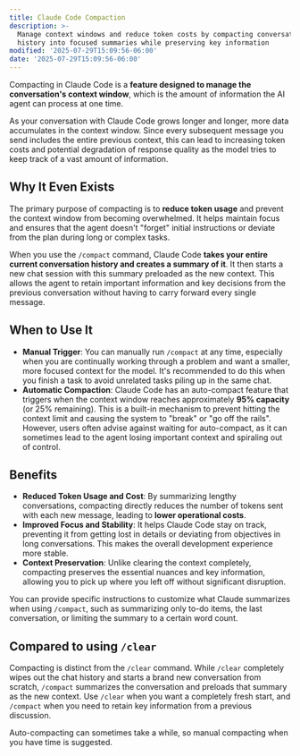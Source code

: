 ```yaml
---
title: Claude Code Compaction
description: >-
  Manage context windows and reduce token costs by compacting conversation
  history into focused summaries while preserving key information
modified: '2025-07-29T15:09:56-06:00'
date: '2025-07-29T15:09:56-06:00'
---
```


Compacting in Claude Code is a **feature designed to manage the conversation's context window**, which is the amount of information the AI agent can process at one time.

As your conversation with Claude Code grows longer and longer, more data accumulates in the context window. Since every subsequent message you send includes the entire previous context, this can lead to increasing token costs and potential degradation of response quality as the model tries to keep track of a vast amount of information.

## Why It Even Exists

The primary purpose of compacting is to **reduce token usage** and prevent the context window from becoming overwhelmed. It helps maintain focus and ensures that the agent doesn't "forget" initial instructions or deviate from the plan during long or complex tasks.

When you use the `/compact` command, Claude Code **takes your entire current conversation history and creates a summary of it**. It then starts a new chat session with this summary preloaded as the new context. This allows the agent to retain important information and key decisions from the previous conversation without having to carry forward every single message.

## When to Use It

- **Manual Trigger**: You can manually run `/compact` at any time, especially when you are continually working through a problem and want a smaller, more focused context for the model. It's recommended to do this when you finish a task to avoid unrelated tasks piling up in the same chat.
- **Automatic Compaction**: Claude Code has an auto-compact feature that triggers when the context window reaches approximately **95% capacity** (or 25% remaining). This is a built-in mechanism to prevent hitting the context limit and causing the system to "break" or "go off the rails". However, users often advise against waiting for auto-compact, as it can sometimes lead to the agent losing important context and spiraling out of control.

## Benefits

- **Reduced Token Usage and Cost**: By summarizing lengthy conversations, compacting directly reduces the number of tokens sent with each new message, leading to **lower operational costs**.
- **Improved Focus and Stability**: It helps Claude Code stay on track, preventing it from getting lost in details or deviating from objectives in long conversations. This makes the overall development experience more stable.
- **Context Preservation**: Unlike clearing the context completely, compacting preserves the essential nuances and key information, allowing you to pick up where you left off without significant disruption.

You can provide specific instructions to customize what Claude summarizes when using `/compact`, such as summarizing only to-do items, the last conversation, or limiting the summary to a certain word count.

## Compared to using `/clear`

Compacting is distinct from the `/clear` command. While `/clear` completely wipes out the chat history and starts a brand new conversation from scratch, `/compact` summarizes the conversation and preloads that summary as the new context. Use `/clear` when you want a completely fresh start, and `/compact` when you need to retain key information from a previous discussion.

Auto-compacting can sometimes take a while, so manual compacting when you have time is suggested.
